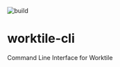 ![build](https://github.com/shaunxu/worktile-cli/workflows/Rust/badge.svg)

# worktile-cli
Command Line Interface for Worktile
